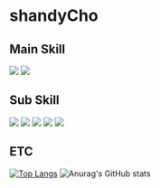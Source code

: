 
# shandyCho

## Main Skill
<img src="https://img.shields.io/badge/Spring%20Boot-6DB33F?style=flat-square&logo=Spring%20Boot&logoColor=black"/> <img src="https://img.shields.io/badge/Java-437291?style=flat-square&logo=openjdk&logoColor=black"/>

## Sub Skill
<img src="https://img.shields.io/badge/Python-3776AB?style=flat-square&logo=python&logoColor=black"/> <img src="https://img.shields.io/badge/Django-092E20?style=flat-square&logo=django&logoColor=black"/>  <img src="https://img.shields.io/badge/HTML5-E34F26?style=flat-square&logo=html5&logoColor=black"/>  <img src="https://img.shields.io/badge/JavaScript-F7DF1E?style=flat-square&logo=javascript&logoColor=black"/> <img src="https://img.shields.io/badge/000000?style=flat-square&logo=rust&logoColor=white"/></a>

## ETC

[![Top Langs](https://github-readme-stats.vercel.app/api/top-langs/?username=shandyCho&layout=compact)](https://github.com/shandyCho/github-readme-stats) ![Anurag's GitHub stats](https://github-readme-stats.vercel.app/api?username=shandyCho&show_icons=true&theme=radical)


<!--
**shandyCho/shandyCho** is a ✨ _special_ ✨ repository because its `README.md` (this file) appears on your GitHub profile.

Here are some ideas to get you started:

- 🔭 I’m currently working on ...
- 🌱 I’m currently learning ...
- 👯 I’m looking to collaborate on ...
- 🤔 I’m looking for help with ...
- 💬 Ask me about ...
- 📫 How to reach me: ...
- 😄 Pronouns: ...
- ⚡ Fun fact: ...
-->
